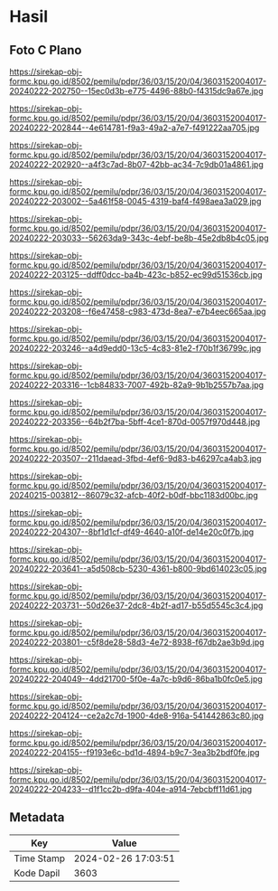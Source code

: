# Hasil

## Foto C Plano

https://sirekap-obj-formc.kpu.go.id/8502/pemilu/pdpr/36/03/15/20/04/3603152004017-20240222-202750--15ec0d3b-e775-4496-88b0-f4315dc9a67e.jpg

https://sirekap-obj-formc.kpu.go.id/8502/pemilu/pdpr/36/03/15/20/04/3603152004017-20240222-202844--4e614781-f9a3-49a2-a7e7-f491222aa705.jpg

https://sirekap-obj-formc.kpu.go.id/8502/pemilu/pdpr/36/03/15/20/04/3603152004017-20240222-202920--a4f3c7ad-8b07-42bb-ac34-7c9db01a4861.jpg

https://sirekap-obj-formc.kpu.go.id/8502/pemilu/pdpr/36/03/15/20/04/3603152004017-20240222-203002--5a461f58-0045-4319-baf4-f498aea3a029.jpg

https://sirekap-obj-formc.kpu.go.id/8502/pemilu/pdpr/36/03/15/20/04/3603152004017-20240222-203033--56263da9-343c-4ebf-be8b-45e2db8b4c05.jpg

https://sirekap-obj-formc.kpu.go.id/8502/pemilu/pdpr/36/03/15/20/04/3603152004017-20240222-203125--ddff0dcc-ba4b-423c-b852-ec99d51536cb.jpg

https://sirekap-obj-formc.kpu.go.id/8502/pemilu/pdpr/36/03/15/20/04/3603152004017-20240222-203208--f6e47458-c983-473d-8ea7-e7b4eec665aa.jpg

https://sirekap-obj-formc.kpu.go.id/8502/pemilu/pdpr/36/03/15/20/04/3603152004017-20240222-203246--a4d9edd0-13c5-4c83-81e2-f70b1f36799c.jpg

https://sirekap-obj-formc.kpu.go.id/8502/pemilu/pdpr/36/03/15/20/04/3603152004017-20240222-203316--1cb84833-7007-492b-82a9-9b1b2557b7aa.jpg

https://sirekap-obj-formc.kpu.go.id/8502/pemilu/pdpr/36/03/15/20/04/3603152004017-20240222-203356--64b2f7ba-5bff-4ce1-870d-0057f970d448.jpg

https://sirekap-obj-formc.kpu.go.id/8502/pemilu/pdpr/36/03/15/20/04/3603152004017-20240222-203507--211daead-3fbd-4ef6-9d83-b46297ca4ab3.jpg

https://sirekap-obj-formc.kpu.go.id/8502/pemilu/pdpr/36/03/15/20/04/3603152004017-20240215-003812--86079c32-afcb-40f2-b0df-bbc1183d00bc.jpg

https://sirekap-obj-formc.kpu.go.id/8502/pemilu/pdpr/36/03/15/20/04/3603152004017-20240222-204307--8bf1d1cf-df49-4640-a10f-de14e20c0f7b.jpg

https://sirekap-obj-formc.kpu.go.id/8502/pemilu/pdpr/36/03/15/20/04/3603152004017-20240222-203641--a5d508cb-5230-4361-b800-9bd614023c05.jpg

https://sirekap-obj-formc.kpu.go.id/8502/pemilu/pdpr/36/03/15/20/04/3603152004017-20240222-203731--50d26e37-2dc8-4b2f-ad17-b55d5545c3c4.jpg

https://sirekap-obj-formc.kpu.go.id/8502/pemilu/pdpr/36/03/15/20/04/3603152004017-20240222-203801--c5f8de28-58d3-4e72-8938-f67db2ae3b9d.jpg

https://sirekap-obj-formc.kpu.go.id/8502/pemilu/pdpr/36/03/15/20/04/3603152004017-20240222-204049--4dd21700-5f0e-4a7c-b9d6-86ba1b0fc0e5.jpg

https://sirekap-obj-formc.kpu.go.id/8502/pemilu/pdpr/36/03/15/20/04/3603152004017-20240222-204124--ce2a2c7d-1900-4de8-916a-541442863c80.jpg

https://sirekap-obj-formc.kpu.go.id/8502/pemilu/pdpr/36/03/15/20/04/3603152004017-20240222-204155--f9193e6c-bd1d-4894-b9c7-3ea3b2bdf0fe.jpg

https://sirekap-obj-formc.kpu.go.id/8502/pemilu/pdpr/36/03/15/20/04/3603152004017-20240222-204233--d1f1cc2b-d9fa-404e-a914-7ebcbff11d61.jpg


## Metadata

| Key        | Value               |
| ---------- | ------------------- |
| Time Stamp | 2024-02-26 17:03:51 |
| Kode Dapil | 3603                |



